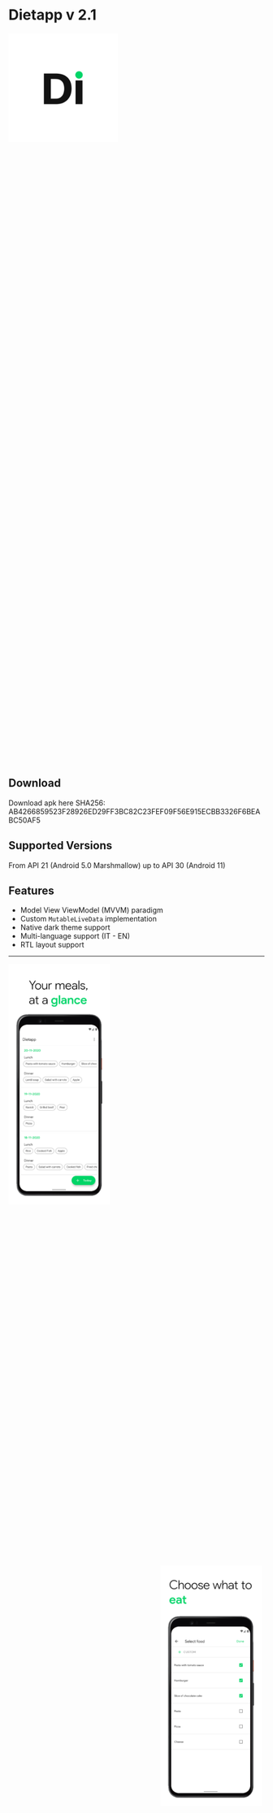 
# Dietapp v 2.1

<p align="center">
<div style="width: 1435px; height: 1435px;">
  <img src="app/screenshots/logo.png" width="15%" height="15%" align="center"/>
</div>
</p>

## Download
Download apk here
SHA256: AB4266859523F28926ED29FF3BC82C23FEF09F56E915ECBB3326F6BEABC50AF5

## Supported Versions
From API 21 (Android 5.0 Marshmallow) up to API 30 (Android 11)

## Features
* Model View ViewModel (MVVM) paradigm
* Custom ```MutableLiveData``` implementation
* Native dark theme support
* Multi-language support (IT - EN)
* RTL layout support

---

<p float="center">
  <div style="width: 499px; height: 1185px;">
  <img src="app/screenshots/Screen_0.png" width="40%" height="40%" align="left"/>
  </div>
  <div style="width: 499px; height: 1185px;">
  <img src="app/screenshots/Screen_1.png" width="40%" height="40%" align="right"/>
  </div>
</p>

<p float="center">
  <div style="width: 499px; height: 1185px;">
  <img src="app/screenshots/Screen_2.png" width="40%" height="40%" align="left"/>
  </div>
  <div style="width: 499px; height: 1185px;">
  <img src="app/screenshots/Screen_3.png" width="40%" height="40%" align="right"/>
  </div>
</p>

<p float="center">
  <div style="width: 499px; height: 1185px;">
  <img src="app/screenshots/Screen_4.png" width="40%" height="40%" align="left"/>
  </div>
</p>
